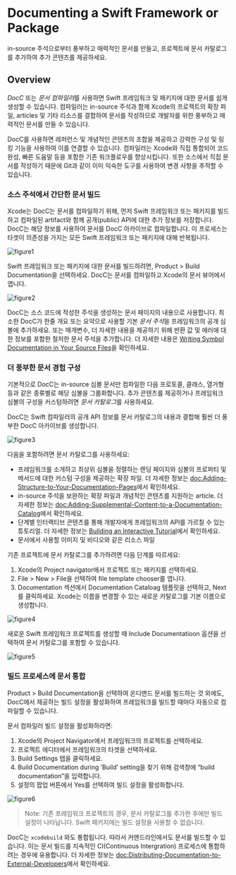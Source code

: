 # Documenting a Swift Framework or Package

in-source 주석으로부터 풍부하고 매력적인 문서를 만들고, 프로젝트에 문서 카탈로그를 추가하여 추가 콘텐츠를 제공하세요.

## Overview

*DocC* 또는 *문서 컴파일러*를 사용하면 Swift 프레임워크 및 패키지에 대한 문서를 쉽게 생성할 수 있습니다. 컴파일러는 in-source 주석과 함께 Xcode의 프로젝트의 확장 파일, articles 및 기타 리소스를 결합하여 문서를 작성하므로 개발자를 위한 풍부하고 매력적인 문서를 만들 수 있습니다.

DocC를 사용하면 레퍼런스 및 개념적인 콘텐츠의 조합을 제공하고 강력한 구성 및 링킹 기능을 사용하여 이를 연결할 수 있습니다. 컴파일러는 Xcode와 직접 통합되어 코드 완성, 빠른 도움말 등을 포함한 기존 워크플로우를 향상시킵니다. 또한 소스에서 직접 문서를 작성하기 때문에 Git과 같이 이미 익숙한 도구를 사용하여 변경 사항을 추적할 수 있습니다.

### 소스 주석에서 간단한 문서 빌드

Xcode는 DocC는 문서를 컴파일하기 위해, 먼저 Swift 프레임워크 또는 패키지를 빌드하고 컴파일된 artifact와 함께 공개(public) API에 대한 추가 정보를 저장합니다. DocC는 해당 정보를 사용하여 문서를 DocC 아카이브로 컴파일합니다. 이 프로세스는 타겟이 의존성을 가지는 모든 Swift 프레임워크 또는 패키지에 대해 반복됩니다.

![figure1](Documenting-a-Swift-Framework-or-Package-figure1)

Swift 프레임워크 또는 패키지에 대한 문서를 빌드하려면, Product > Build Documentation을 선택하세요. DocC는 문서를 컴파일하고 Xcode의 문서 뷰어에서 엽니다.

![figure2](Documenting-a-Swift-Framework-or-Package-figure2)

DocC는 소스 코드에 작성한 주석을 생성하는 문서 페이지의 내용으로 사용합니다. 최소한 DocC가 한줄 개요 또는 요약으로 사용할 기본 *문서 주석*을 프레임워크의 공개 심볼에 추가하세요. 또는 매개변수, 더 자세한 내용을 제공하기 위해 반환 값 및 에러에 대한 정보를 포함한 철저한 문서 주석을 추가합니다. 더 자세한 내용은 [Writing Symbol Documentation in Your Source Files](https://developer.apple.com/documentation/xcode/writing-symbol-documentation-in-your-source-files)을 확인하세요.

### 더 풍부한 문서 경험 구성

기본적으로 DocC는 in-source 심볼 문서만 컴파일한 다음 프로토콜, 클래스, 열거형 등과 같은 종류별로 해당 심볼을 그룹화합니다. 추가 콘텐츠를 제공하거나 프레임워크 심볼의 구성을 커스텀하려면 *문서 카탈로그*를 사용하세요. 

DocC는 Swift 컴파일러의 공개 API 정보를 문서 카탈로그의 내용과 결합해 훨씬 더 풍부한 DocC 아카이브를 생성합니다. 

![figure3](Documenting-a-Swift-Framework-or-Package-figure3)

다음을 포함하려면 문서 카탈로그를 사용하세요:
- 프레임워크를 소개하고 최상위 심볼을 정렬하는 랜딩 페이지와 심볼의 프로퍼티 및 메서드에 대한 커스텀 구성을 제공하는 확장 파일. 더 자세한 정보는 <doc:Adding-Structure-to-Your-Documentation-Pages>에서 확인하세요.
- in-source 주석을 보완하는 확장 파일과 개념적인 콘텐츠를 지원하는 article. 더 자세한 정보는 <doc:Adding-Supplemental-Content-to-a-Documentation-Catalog>에서 확인하세요.
- 단계별 인터랙티브 콘텐츠를 통해 개발자에게 프레임워크의 API를 가르칠 수 있는 튜토리얼. 더 자세한 정보는 [Building an Interactive Tutorial](https://developer.apple.com/documentation/DocC/building-an-interactive-tutorial)에서 확인하세요.
- 문서에서 사용할 이미지 및 비디오와 같은 리소스 파일

기존 프로젝트에 문서 카탈로그를 추가하려면 다음 단계를 따르세요:
1. Xcode의 Project navigator에서 프로젝트 또는 패키지를 선택하세요.
2. File > New > File을 선택하여 file template chooser를 엽니다.
3. Documentation 섹션에서 Documentation Cataloag 템플릿을 선택하고, Next를 클릭하세요. Xcode는 이름을 변경할 수 있는 새로운 카탈로그를 기본 이름으로 생성합니다.

![figure4](Documenting-a-Swift-Framework-or-Package-figure4)

새로운 Swift 프레임워크 프로젝트를 생성할 때 Include Documentatioon 옵션을 선택하여 문서 카탈로그를 포함할 수 있습니다.

![figure5](Documenting-a-Swift-Framework-or-Package-figure5)

### 빌드 프로세스에 문서 통합

Product > Build Documentation을 선택하여 온디맨드 문서를 빌드하는 것 외에도, DocC에서 제공하는 빌드 설정을 활성화하여 프레임워크를 빌드할 때마다 자동으로 컴파일할 수 있습니다.

문서 컴파일러 빌드 설정을 활성화하라면:
1. Xcode의 Project Navigator에서 프레임워크의 프로젝트를 선택하세요.
2. 프로젝트 에디터에서 프레임워크의 타겟을 선택하세요.
3. Build Settings 탭을 클릭하세요.
4. Build Documentation during ‘Build’ setting을 찾기 위해 검색창에 “build documentation”을 입력합니다.
5. 설정의 팝업 버튼에서 Yes를 선택하여 빌드 설정을 활성화합니다.

![figure6](Documenting-a-Swift-Framework-or-Package-figure6)

> Note: 기존 프레임워크 프로젝트의 경우, 문서 카탈로그를 추가한 후에만 빌드 설정이 나타납니다. Swift 패키지에는 빌드 설정을 사용할 수 없습니다.

DocC는 `xcodebuild` 와도 통합됩니다. 따라서 커맨드라인에서도 문서를 빌드할 수 있습니다. 이는 문서 빌드를 지속적인 CI(Continuous Intergration) 프로세스에 통합하려는 경우에 유용합니다. 더 자세한 정보는 <doc:Distributing-Documentation-to-External-Developers>에서 확인하세요.
